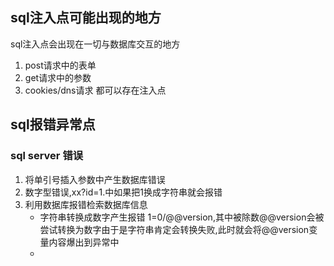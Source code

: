 ## sql注入点可能出现的地方
sql注入点会出现在一切与数据库交互的地方
1. post请求中的表单
2. get请求中的参数
3. cookies/dns请求 都可以存在注入点
## sql报错异常点
### sql server 错误
1. 将单引号插入参数中产生数据库错误
2. 数字型错误,xx?id=1.中如果把1换成字符串就会报错
3. 利用数据库报错检索数据库信息
    + 字符串转换成数字产生报错
    1=0/@@version,其中被除数@@version会被尝试转换为数字由于是字符串肯定会转换失败,此时就会将@@version变量内容爆出到异常中
    + 
